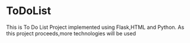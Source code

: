 # ToDoList

This is To Do List Project implemented using Flask,HTML and Python.
As this project proceeds,more technologies will be used

